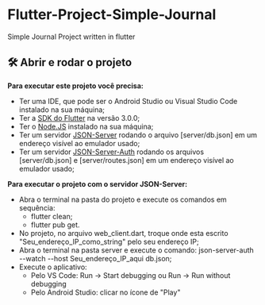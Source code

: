 # Flutter-Project-Simple-Journal
Simple Journal Project written in flutter
## 🛠️ Abrir e rodar o projeto

**Para executar este projeto você precisa:**

- Ter uma IDE, que pode ser o Android Studio ou Visual Studio Code instalado na sua máquina;
- Ter a [SDK do Flutter](https://docs.flutter.dev/get-started/install) na versão 3.0.0;
- Ter o [Node.JS](https://nodejs.org/en/) instalado na sua máquina;
- Ter um servidor [JSON-Server](https://www.npmjs.com/package/json-server) rodando o arquivo [server/db.json] em um endereço visível ao emulador usado;
- Ter um servidor [JSON-Server-Auth](https://www.npmjs.com/package/json-server-auth) rodando os arquivos [server/db.json] e [server/routes.json] em um endereço visível ao emulador usado; 

**Para executar o projeto com o servidor JSON-Server:**

- Abra o terminal na pasta do projeto e execute os comandos em sequência:
  * flutter clean;
  * flutter pub get.
- No projeto, no arquivo web_client.dart, troque onde esta escrito "Seu_endereço_IP_como_string" pelo seu endereço IP;
- Abra o terminal na pasta server e execute o comando: json-server-auth --watch --host Seu_endereço_IP_aqui db.json;
- Execute o aplicativo:
  * Pelo VS Code: Run -> Start debugging ou  Run -> Run without debugging
  * Pelo Android Studio: clicar no ícone de "Play"

